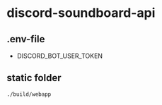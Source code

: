 # discord-soundboard-api

.env-file
---
- DISCORD_BOT_USER_TOKEN

static folder
---
`./build/webapp`
